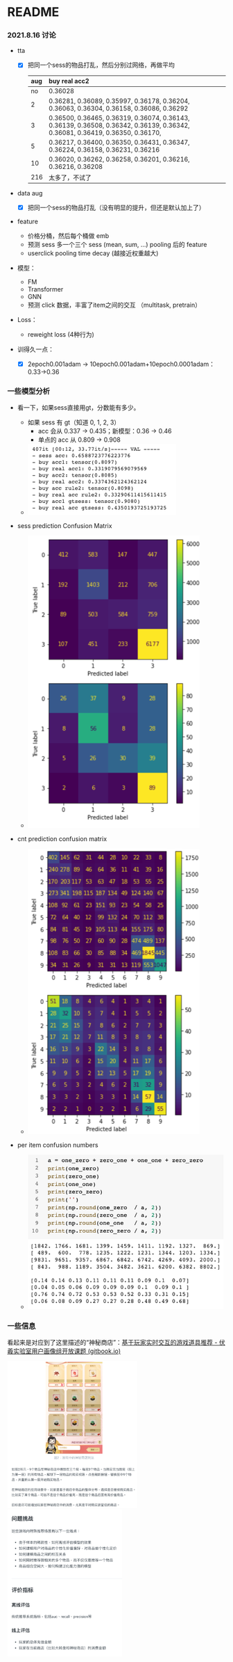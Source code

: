 # README

### 2021.8.16 讨论

*   tta

    -   [x] 把同一个sess的物品打乱，然后分别过网络，再做平均

        | aug  | buy real acc2                                                |      |
        | ---- | ------------------------------------------------------------ | ---- |
        | no   | 0.36028                                                      |      |
        | 2    | 0.36281, 0.36089, 0.35997, 0.36178, 0.36204, 0.36063, 0.36304, 0.36158, 0.36086, 0.36292 |      |
        | 3    | 0.36500, 0.36465, 0.36319, 0.36074, 0.36143, 0.36139, 0.36508, 0.36342, 0.36139, 0.36342, 0.36081, 0.36419, 0.36350, 0.36170, |      |
        | 5    | 0.36217, 0.36400, 0.36350, 0.36431, 0.36347, 0.36224, 0.36158, 0.36231, 0.36216 |      |
        | 10   | 0.36020, 0.36262, 0.36258, 0.36201, 0.36216, 0.36216, 0.36208 |      |
        | 216  | 太多了，不试了                                               |      |

*   data aug

    -   [x] 把同一个sess的物品打乱（没有明显的提升，但还是默认加上了）

*   feature

    *   价格分桶，然后每个桶做 emb
    *   预测 sess 多一个三个 sess (mean, sum, ...) pooling 后的 feature
    *   userclick pooling time decay (越接近权重越大)

*   模型：

    *   FM
    *   Transformer
    *   GNN
    *   预测 click 数据，丰富了item之间的交互 （multitask, pretrain）

*   Loss：

    *   reweight loss (4种行为)

*   训得久一点：

    -   [x] 2epoch0.001adam -> 10epoch0.001adam+10epoch0.0001adam：0.33->0.36





### 一些模型分析



*   看一下，如果sess直接用gt，分数能有多少。
    *   如果 sess 有 gt（知道 0, 1, 2, 3）
        *   acc 会从 0.337 -> 0.435；新模型：0.36 -> 0.46
        *   单点的 acc 从 0.809 -> 0.908
    *   ![image-20210816013843205](source/image-20210816013843205.png)

*   sess prediction Confusion Matrix
    *   ![image-20210816014202087](source/image-20210816014202087.png)
*   cnt prediction confusion matrix
    *   ![image-20210816014150833](source/image-20210816014150833.png)
*   per item confusion numbers
    *   <img src="source/image-20210816014121337.png" alt="image-20210816014121337" style="zoom:67%;" />





### 一些信息

看起来是对应到了这里描述的“神秘商店”：[基于玩家实时交互的游戏道具推荐 - 伏羲实验室用户画像组开放课题 (gitbook.io)](https://fuxi-up-research.gitbook.io/open-project/research_topics/rl_based_recommendation)

<img src="source/image-20210713163121342.png" alt="image-20210713163121342" style="zoom: 33%;" />

<img src="source/image-20210713163216578.png" alt="image-20210713163216578" style="zoom:33%;" />

